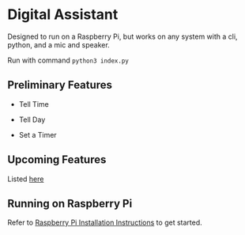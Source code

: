 # Digital Assistant

Designed to run on a Raspberry Pi, but works on any system with a cli, python, and a mic and speaker.

Run with command ```python3 index.py ```

## Preliminary Features

- Tell Time

- Tell Day

- Set a Timer

## Upcoming Features

Listed [here](TODO.md)

## Running on Raspberry Pi

Refer to [Raspberry Pi Installation Instructions](Raspberry_Pi_Install_Instructions.md) to get started.

<!--
## Settings
In [utilities/takeCommand.py](utilities/takeCommand.py), on  the `with sr.Microphone...` line, you may need to pass an argument of the device_index like this:  
```with sr.Microphone(device_index=0) as source:```  
Or you may not want to set a microphone at all and let the system choose it for you. This may be the case on a mac, where the system will usually pick a working audio out port for you, though it may not be the one you want. For configuring a Raspberry Pi, however, you will likely have to set a mic_port for speech recognition. Check which port you want to use like this:
```
$ python3
>>> import speech_recognition as sr
>>> sr.Microphone.list_microphone_names()
```
The index of the mic you want in the array should be the mic_port.
-->
